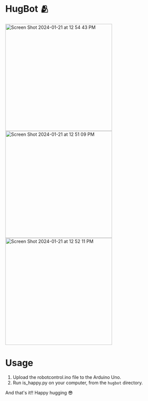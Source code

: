 # HugBot 🫂

<img width="333" alt="Screen Shot 2024-01-21 at 12 54 43 PM" src="https://github.com/bunnyian/hugbot/assets/93463679/74017473-9602-428a-8bef-5aa23ebb07df">

<img width="333" alt="Screen Shot 2024-01-21 at 12 51 09 PM" src="https://github.com/bunnyian/hugbot/assets/93463679/d59d3b07-43b5-46b9-af55-baf079f8fccd">

<img width="333" alt="Screen Shot 2024-01-21 at 12 52 11 PM" src="https://github.com/bunnyian/hugbot/assets/93463679/e9894db3-80a9-40a1-af6d-94b0bd2b817a">

# Usage
1. Upload the robotcontrol.ino file to the Arduino Uno.
2. Run is_happy.py on your computer, from the ``hugbot`` directory.

And that's it!! Happy hugging :sunglasses:
